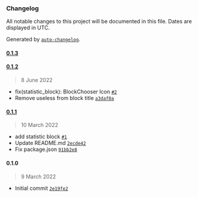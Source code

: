 ### Changelog

All notable changes to this project will be documented in this file. Dates are displayed in UTC.

Generated by [`auto-changelog`](https://github.com/CookPete/auto-changelog).

#### [0.1.3](https://github.com/eea/volto-statistic-block/compare/0.1.2...0.1.3)


#### [0.1.2](https://github.com/eea/volto-statistic-block/compare/0.1.1...0.1.2)

> 8 June 2022

- fix(statistic_block): BlockChooser Icon [`#2`](https://github.com/eea/volto-statistic-block/pull/2)
- Remove useless  from block title [`a3daf0a`](https://github.com/eea/volto-statistic-block/commit/a3daf0ad63666d0cd87eef465f42f525a5a307bc)

#### [0.1.1](https://github.com/eea/volto-statistic-block/compare/0.1.0...0.1.1)

> 10 March 2022

- add statistic block [`#1`](https://github.com/eea/volto-statistic-block/pull/1)
- Update README.md [`2ecde42`](https://github.com/eea/volto-statistic-block/commit/2ecde424229d79e12d2c91223d56117255f33cfc)
- Fix package.json [`91bb2e8`](https://github.com/eea/volto-statistic-block/commit/91bb2e8a0ad0d3bd99165751f319bceb99e181e0)

#### 0.1.0

> 9 March 2022

- Initial commit [`2e19fe2`](https://github.com/eea/volto-statistic-block/commit/2e19fe2708f89887d2d79f88696e197643ea10f4)
